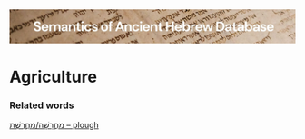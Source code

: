 <html><body><img id="banner" src="../../images/banners/banner.png" alt="banner" /></body></html>

# **Agriculture**


### Related words
[מַחֲרָשָׁה/מַחֲרֶשֶׁת – plough](../words/plough.md)<br>